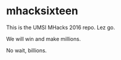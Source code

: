 # mhacksixteen

This is the UMSI MHacks 2016 repo. Lez go.

We will win and make millions.

No wait, billions. 
